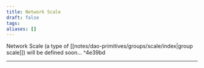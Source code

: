 ```yaml
---
title: Network Scale
draft: false
tags: 
aliases: []
---
```


Network Scale (a type of [[notes/dao-primitives/groups/scale/index|group scale]]) will be defined soon... ^4e39bd

---